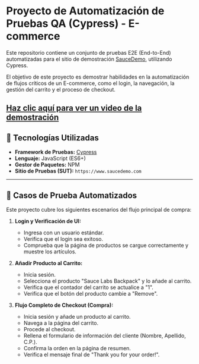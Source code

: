 # Proyecto de Automatización de Pruebas QA (Cypress) - E-commerce

Este repositorio contiene un conjunto de pruebas E2E (End-to-End) automatizadas para el sitio de demostración [SauceDemo](https://www.saucedemo.com/), utilizando Cypress.

El objetivo de este proyecto es demostrar habilidades en la automatización de flujos críticos de un E-commerce, como el login, la navegación, la gestión del carrito y el proceso de checkout.

[Haz clic aquí para ver un video de la demostración](demo.gif)
---

## 🚀 Tecnologías Utilizadas

* **Framework de Pruebas:** [Cypress](https://www.cypress.io/)
* **Lenguaje:** JavaScript (ES6+)
* **Gestor de Paquetes:** NPM
* **Sitio de Pruebas (SUT):** `https://www.saucedemo.com`

---

## 🧪 Casos de Prueba Automatizados

Este proyecto cubre los siguientes escenarios del flujo principal de compra:

1.  **Login y Verificación de UI:**
    * Ingresa con un usuario estándar.
    * Verifica que el login sea exitoso.
    * Comprueba que la página de productos se cargue correctamente y muestre los artículos.

2.  **Añadir Producto al Carrito:**
    * Inicia sesión.
    * Selecciona el producto "Sauce Labs Backpack" y lo añade al carrito.
    * Verifica que el contador del carrito se actualice a "1".
    * Verifica que el botón del producto cambie a "Remove".

3.  **Flujo Completo de Checkout (Compra):**
    * Inicia sesión y añade un producto al carrito.
    * Navega a la página del carrito.
    * Procede al checkout.
    * Rellena el formulario de información del cliente (Nombre, Apellido, C.P.).
    * Confirma la orden en la página de resumen.
    * Verifica el mensaje final de "Thank you for your order!".
